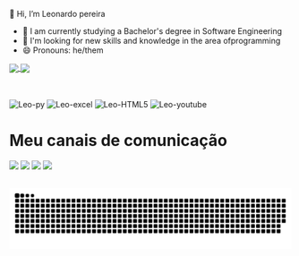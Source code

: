  👋 Hi, I’m Leonardo pereira

- 🌱 I am currently studying a Bachelor's degree in Software Engineering
- 💞️ I'm looking for new skills and knowledge in the area of ​​programming
- 😄 Pronouns: he/them

<div>
 <a href="https://github.com/anuraghazra/github-readme-stats">
  <img height=170 align="center" src="https://github-readme-stats.vercel.app/api?username=Coruja1994-30&layout=compact&langs_count=8&card_width=320&theme=dracula" />
 <a href="https://github.com/anuraghazra/convoychat">
  <img height=170 align="center" src="https://github-readme-stats.vercel.app/api/top-langs?username=Coruja1994-30&layout=compact&langs_count=8&card_width=320&theme=dracula" />
 </a>
</div>

##

<div stule+"displat: inline_block"><br>
  <img align="center"alt="Leo-py"height="30" width="60" src="https://img.shields.io/badge/Python-14354C?style=for-the-badge&logo=python&logoColor=white"/>      
  <img align="center"alt="Leo-excel"height="30" width="70" src="https://img.shields.io/badge/Microsoft_Excel-217346?style=for-the-badge&logo=microsoft-excel&logoColor=white"/>
  <img align="center"alt="Leo-HTML5"height="30" width="60" src="https://img.shields.io/badge/HTML5-E34F26?style=for-the-badge&logo=html5&logoColor=white"/>
  <img align="center"alt="Leo-youtube"height="30" width="60" src="https://img.shields.io/badge/CSS3-1572B6?style=for-the-badge&logo=css3&logoColor=white"/>
</div>

##

<div>
  <h1> Meu canais de comunicação</h1>
  <a href="https://www.linkedin.com/in/leonardo-pereira-23401329a/" target="_blank"><img src="https://img.shields.io/badge/LinkedIn-0077B5?style=for-the-badge&logo=linkedin&logoColor=white" target="_blank"></a>
  <a href="https://www.instagram.com/leonardo.199429/" target="_blank"><img src="https://img.shields.io/badge/Instagram-E4405F?style=for-the-badge&logo=instagram&logoColor=white" target="_blank"></a>
  <a href="https://mail.google.com/mail/u/0/?pli=1#inbox" target="_blank"><img src="https://img.shields.io/badge/Gmail-D14836?style=for-the-badge&logo=gmail&logoColor=white" target="_blank"></a>
  <a href="https://wa.me/=5547984899872" target="_blank"><img src="https://img.shields.io/badge/WhatsApp-25D366?style=for-the-badge&logo=whatsapp&logoColor=white"></a>
</div>

##

<picture align="center">
  <source media="(prefers-color-scheme: dark)" srcset="https://raw.githubusercontent.com/mari4souza/mari4souza/output/github-contribution-grid-snake-dark.svg">
  <source media="(prefers-color-scheme: light)" srcset="https://raw.githubusercontent.com/mari4souza/mari4souza/output/github-contribution-grid-snake-dark.svg">
  <img align="center" alt="github contribution grid snake animation" src="https://raw.githubusercontent.com/mari4souza/mari4souza/output/github-contribution-grid-snake.svg">
</picture>


<!---
coruja1994-30/coruja1994-30 is a ✨ special ✨ repository because its `README.md` (this file) appears on your GitHub profile.
You can click the Preview link to take a look at your changes.
--->
